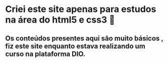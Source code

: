 # Criei este site apenas para estudos na área do html5 e css3 :wave:

## Os conteúdos presentes aqui são muito básicos , fiz este site enquanto estava realizando um curso na plataforma DIO.